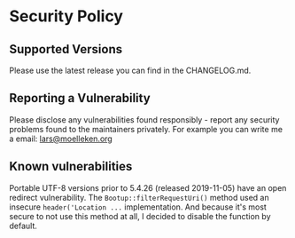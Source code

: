 # Security Policy

## Supported Versions

Please use the latest release you can find in the CHANGELOG.md.

## Reporting a Vulnerability

Please disclose any vulnerabilities found responsibly - report any security problems found to the maintainers privately. 
For example you can write me a email: lars@moelleken.org

## Known vulnerabilities

Portable UTF-8 versions prior to 5.4.26 (released 2019-11-05) have an open redirect vulnerability. The `Bootup::filterRequestUri()` method used an insecure `header('Location ...` implementation. And because it's most secure to not use this method at all, I decided to disable the function by default.
